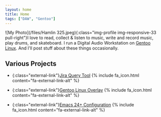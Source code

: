 ```yaml
---
layout: home
title: Home
tags: ["DAW", "Gentoo"]
---
```



![My Photo](/files/Hamlin 325.jpeg){:class="img-profile img-responsive-33 pull-right"}I love to read, collect & listen to music, write and record music, play drums, and skateboard. I run a Digital Audio Workstation on [Gentoo Linux](https://gentoo.org/). And I'll post stuff about these things occasionally.

## Various Projects

* {:class="external-link"}[Jira Query Tool](https://github.com/aahamlin/jira_reporting_scripts) {% include fa_icon.html content="fa-external-link-alt" %}

* {:class="external-link"}[Gentoo Linux Overlay](https://bitbucket.org/andrew_hamlin/aahamlin-overlay/src/master/) {% include fa_icon.html content="fa-external-link-alt" %}

* {:class="external-link"}[Emacs 24+ Configuration](https://bitbucket.org/andrew_hamlin/emacs.d/src/master/) {% include fa_icon.html content="fa-external-link-alt" %}

